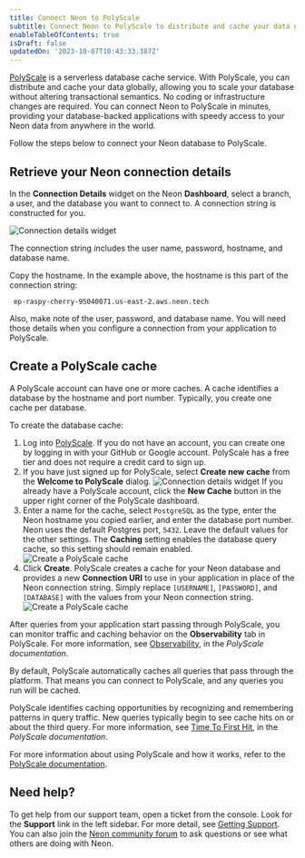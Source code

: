 ```yaml
---
title: Connect Neon to PolyScale
subtitle: Connect Neon to PolyScale to distribute and cache your data globally
enableTableOfContents: true
isDraft: false
updatedOn: '2023-10-07T10:43:33.387Z'
---
```


[PolyScale](https://docs.polyscale.ai/) is a serverless database cache service. With PolyScale, you can distribute and cache your data globally, allowing you to scale your database without altering transactional semantics. No coding or infrastructure changes are required. You can connect Neon to PolyScale in minutes, providing your database-backed applications with speedy access to your Neon data from anywhere in the world.

Follow the steps below to connect your Neon database to PolyScale.

## Retrieve your Neon connection details

In the **Connection Details** widget on the Neon **Dashboard**, select a branch, a user, and the database you want to connect to. A connection string is constructed for you.

![Connection details widget](/docs/connect/connection_details.png)

The connection string includes the user name, password, hostname, and database name.

Copy the hostname. In the example above, the hostname is this part of the connection string:

```text
 ep-raspy-cherry-95040071.us-east-2.aws.neon.tech
 ```

Also, make note of the user, password, and database name. You will need those details when you configure a connection from your  application to PolyScale.

## Create a PolyScale cache

A PolyScale account can have one or more caches. A cache identifies a database by the hostname and port number. Typically, you create one cache per database.

To create the database cache:

1. Log into [PolyScale](https://app.polyscale.ai/signup/). If you do not have an account, you can create one by logging in with your GitHub or Google account. PolyScale has a free tier and does not require a credit card to sign up.
2. If you have just signed up for PolyScale, select **Create new cache** from the **Welcome to PolyScale** dialog.
![Connection details widget](/docs/guides/welcome_to_polyscale.png)
If you already have a PolyScale account, click the **New Cache** button in the upper right corner of the PolyScale dashboard.
3. Enter a name for the cache, select `PostgreSQL` as the type, enter the Neon hostname you copied earlier, and enter the database port number. Neon uses the default Postgres port, `5432`. Leave the default values for the other settings. The **Caching** setting enables the database query cache, so this setting should remain enabled.
![Create a PolyScale cache](/docs/guides/polyscale_create_cache.png)
4. Click **Create**. PolyScale creates a cache for your Neon database and provides a new **Connection URI** to use in your application in place of the Neon connection string. Simply replace `[USERNAME]`, `[PASSWORD]`, and `[DATABASE]` with the values from your Neon connection string.
![Create a PolyScale cache](/docs/guides/polyscale_success.png)

After queries from your application start passing through PolyScale, you can monitor traffic and caching behavior on the **Observability** tab in PolyScale. For more information, see [Observability](https://docs.polyscale.ai/database-observability/), in the _PolyScale documentation_.

By default, PolyScale automatically caches all queries that pass through the platform. That means you can connect to PolyScale, and any queries you run will be cached.

PolyScale identifies caching opportunities by recognizing and remembering patterns in query traffic. New queries typically begin to see cache hits on or about the third query. For more information, see [Time To First Hit](https://docs.polyscale.ai/how-does-it-work/#time-to-first-hit-ttfh), in the _PolyScale documentation_.

For more information about using PolyScale and how it works, refer to the [PolyScale documentation](https://docs.polyscale.ai/).

## Need help?

To get help from our support team, open a ticket from the console. Look for the **Support** link in the left sidebar. For more detail, see [Getting Support](/docs/introduction/support). You can also join the [Neon community forum](https://community.neon.tech/) to ask questions or see what others are doing with Neon.
